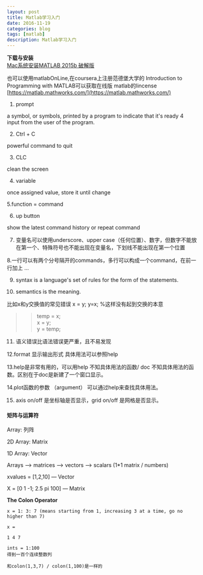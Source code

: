 ```yaml
---
layout: post
title: Matlab学习入门
date: 2016-11-19
categories: blog
tags: [matlab]
description: Matlab学习入门
---
```


**下载与安装**     
[Mac系统安装MATLAB 2015b 破解版](http://blog.csdn.net/huangfei711/article/details/52194944)    

也可以使用matlabOnLine,在coursera上注册范德堡大学的 Introduction to Programming with MATLAB可以获取在线版
matlab的lincense       
[https://matlab.mathworks.com/](https://matlab.mathworks.com/)

1. prompt

a symbol, or symbols, printed by a program to indicate that it's ready 4 input from the user of the program.

2. Ctrl + C

powerful command to quit



3. CLC

clean the screen



4. variable

once assigned value, store it until change



5.function = command



6. up button

show the latest command history or repeat command



7. 变量名可以使用underscore、upper case（任何位置）、数字，但数字不能放在第一个、特殊符号也不能出现在变量名，下划线不能出现在第一个位置



8.一行可以有两个分号隔开的commands，多行可以构成一个command，在前一行加上 ...



9. syntax is a language's set of rules for the form of the statements.



10. semantics is the meaning.

比如x和y交换值的常见错误 x = y; y=x; %这样没有起到交换的本意

>> temp = x;        
>> x = y;      
>> y = temp;       



11. 语义错误比语法错误更严重，且不易发现



12.format 显示输出形式 具体用法可以参照help



13.help是非常有用的，可以用help 不知具体用法的函数/ doc 不知具体用法的函数。区别在于doc是新建了一个窗口显示。



14.plot函数的参数 （argument） 可以通过help来查找具体用法。



15. axis on/off 是坐标轴是否显示，grid on/off 是网格是否显示。

#### 矩阵与运算符      

Array: 列阵

2D Array: Matrix

1D Array: Vector



Arrays —> matrices —> vectors —> scalars (1*1 matrix / numbers)

xvalues = [1,2,10] — Vector

X = [0 1 -1; 2.5 pi 100] — Matrix


**The Colon Operator**

```
x = 1: 3: 7 (means starting from 1, increasing 3 at a time, go no higher than 7)

x =

1 4 7

ints = 1:100
得到一百个连续整数列

和colon(1,3,7) / colon(1,100)是一样的
```

